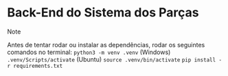 # Back-End do Sistema dos Parças
> [!NOTE]
> Antes de tentar rodar ou instalar as dependências, rodar os seguintes comandos no terminal:
> ```python3 -m venv .venv```
> (Windows) ```.venv/Scripts/activate```
> (Ubuntu) ```source .venv/bin/activate```
> ```pip install -r requirements.txt```